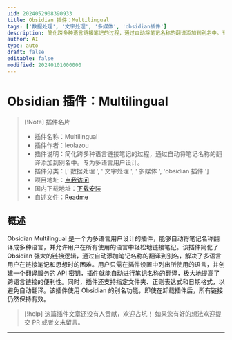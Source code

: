 ```yaml
---
uid: 2024052908390933
title: Obsidian 插件：Multilingual
tags: ['数据处理', '文字处理', '多媒体', 'obsidian插件']
description: 简化跨多种语言链接笔记的过程，通过自动将笔记名称的翻译添加到别名中。专为多语言用户设计。
author: AI
type: auto
draft: false
editable: false
modified: 20240101000000
---
```


# Obsidian 插件：Multilingual

> [!Note] 插件名片
> - 插件名称：Multilingual
> - 插件作者：leolazou
> - 插件说明：简化跨多种语言链接笔记的过程，通过自动将笔记名称的翻译添加到别名中。专为多语言用户设计。
> - 插件分类：[' 数据处理 ', ' 文字处理 ', ' 多媒体 ', 'obsidian 插件 ']
> - 项目地址：[点我访问](https://github.com/leolazou/obsidian-multilingual)
> - 国内下载地址：[下载安装](https://pkmer.cn/products/plugin/pluginMarket/?multilingual)
> - 自述文件：[Readme](https://ghproxy.net/https://raw.githubusercontent.com/leolazou/obsidian-multilingual/master/README.md)

## 概述

Obsidian Multilingual 是一个为多语言用户设计的插件，能够自动将笔记名称翻译成多种语言，并允许用户在所有使用的语言中轻松地链接笔记。该插件简化了 Obsidian 强大的链接逻辑，通过自动添加笔记名称的翻译到别名，解决了多语言用户在链接笔记和思想时的困难。用户只需在插件设置中列出所使用的语言，并创建一个翻译服务的 API 密钥，插件就能自动进行笔记名称的翻译，极大地提高了跨语言链接的便利性。同时，插件还支持指定文件夹、正则表达式和日期格式，以避免自动翻译。该插件使用 Obsidian 的别名功能，即使在卸载插件后，所有链接仍然保持有效。

> [!help]
> 这篇插件文章还没有人贡献，欢迎占坑！
> 如果您有好的想法欢迎提交 PR 或者文末留言。

---



